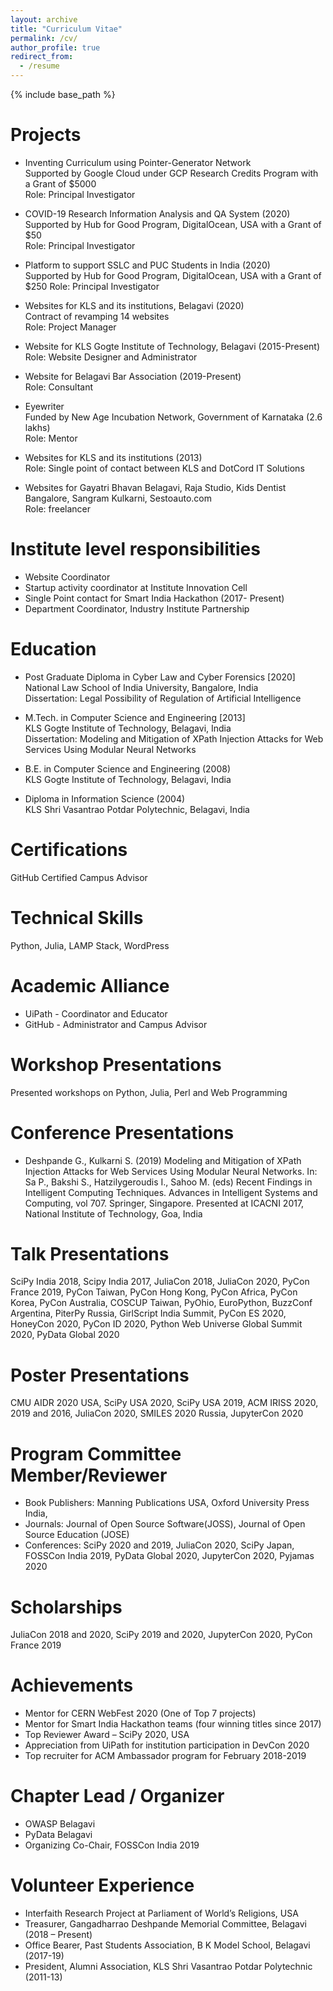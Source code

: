 ```yaml
---
layout: archive
title: "Curriculum Vitae"
permalink: /cv/
author_profile: true
redirect_from:
  - /resume
---
```


{% include base_path %}

Projects
==
* Inventing Curriculum using Pointer-Generator Network\
Supported by Google Cloud under GCP Research Credits Program with a Grant of $5000\
Role: Principal Investigator

* COVID-19 Research Information Analysis and QA System (2020)\
Supported by Hub for Good Program, DigitalOcean, USA with a Grant of $50\
Role: Principal Investigator

* Platform to support SSLC and PUC Students in India (2020)\
Supported by Hub for Good Program, DigitalOcean, USA with a Grant of $250
Role: Principal Investigator

* Websites for KLS and its institutions, Belagavi (2020)\
Contract of revamping 14 websites\
Role: Project Manager

* Website for KLS Gogte Institute of Technology, Belagavi (2015-Present)\
Role: Website Designer and Administrator

* Website for Belagavi Bar Association (2019-Present)\
Role: Consultant

* Eyewriter\
Funded by New Age Incubation Network, Government of Karnataka (2.6 lakhs)\
Role: Mentor

* Websites for KLS and its institutions (2013)\
Role: Single point of contact between KLS and DotCord IT Solutions

* Websites for Gayatri Bhavan Belagavi, Raja Studio, Kids Dentist Bangalore, Sangram Kulkarni, Sestoauto.com\
Role: freelancer

Institute level responsibilities	
==
* Website Coordinator 
* Startup activity coordinator at Institute Innovation Cell 
* Single Point contact for Smart India Hackathon (2017- Present) 
* Department Coordinator, Industry Institute Partnership 

Education
==
* Post Graduate Diploma in Cyber Law and Cyber Forensics [2020] \
National Law School of India University, Bangalore, India \
Dissertation: Legal Possibility of Regulation of Artificial Intelligence 

* M.Tech. in Computer Science and Engineering [2013] \
KLS Gogte Institute of Technology, Belagavi, India \
Dissertation: Modeling and Mitigation of XPath Injection Attacks for Web Services Using Modular Neural Networks 

* B.E. in Computer Science and Engineering (2008) \
KLS Gogte Institute of Technology, Belagavi, India 

* Diploma in Information Science (2004) \
KLS Shri Vasantrao Potdar Polytechnic, Belagavi, India 

Certifications
==
GitHub Certified Campus Advisor

Technical Skills
==
Python, Julia, LAMP Stack, WordPress

Academic Alliance
==
* UiPath - Coordinator and Educator
* GitHub - Administrator and Campus Advisor

Workshop Presentations
==
Presented workshops on Python, Julia, Perl and Web Programming

Conference Presentations
==
* Deshpande G., Kulkarni S. (2019) Modeling and Mitigation of XPath Injection Attacks for Web Services Using Modular Neural Networks. In: Sa P., Bakshi S., Hatzilygeroudis I., Sahoo M. (eds) Recent Findings in Intelligent Computing Techniques. Advances in Intelligent Systems and Computing, vol 707. Springer, Singapore. Presented at ICACNI 2017, National Institute of Technology, Goa, India

Talk Presentations
==
SciPy India 2018, Scipy India 2017, JuliaCon 2018, JuliaCon 2020, PyCon France 2019, PyCon Taiwan, PyCon Hong Kong, PyCon Africa, PyCon Korea, PyCon Australia, COSCUP Taiwan, PyOhio, EuroPython, BuzzConf Argentina, PiterPy Russia, GirlScript India Summit, PyCon ES 2020, HoneyCon 2020, PyCon ID 2020, Python Web Universe Global Summit 2020, PyData Global 2020

Poster Presentations
==
CMU AIDR 2020 USA, SciPy USA 2020, SciPy USA 2019, ACM IRISS 2020, 2019 and 2016, JuliaCon 2020, SMILES 2020 Russia, JupyterCon 2020

Program Committee Member/Reviewer
==
* Book Publishers: Manning Publications USA, Oxford University Press India, 
* Journals: Journal of Open Source Software(JOSS), Journal of Open Source Education (JOSE) 
* Conferences: SciPy 2020 and 2019, JuliaCon 2020, SciPy Japan, FOSSCon India 2019, PyData Global 2020, JupyterCon 2020, Pyjamas 2020

Scholarships
==
JuliaCon 2018 and 2020, SciPy 2019 and 2020, JupyterCon 2020, PyCon France 2019

Achievements
==
* Mentor for CERN WebFest 2020 (One of Top 7 projects)
* Mentor for Smart India Hackathon teams (four winning titles since 2017)
* Top Reviewer Award – SciPy 2020, USA
* Appreciation from UiPath for institution participation in DevCon 2020
* Top recruiter for ACM Ambassador program for February 2018-2019 

Chapter Lead / Organizer
==
* OWASP Belagavi
* PyData Belagavi
* Organizing Co-Chair, FOSSCon India 2019

Volunteer Experience
==
* Interfaith Research Project at Parliament of World’s Religions, USA 
* Treasurer, Gangadharrao Deshpande Memorial Committee, Belagavi (2018 – Present)
* Office Bearer, Past Students Association, B K Model School, Belagavi (2017-19)
* President, Alumni Association, KLS Shri Vasantrao Potdar Polytechnic (2011-13)
